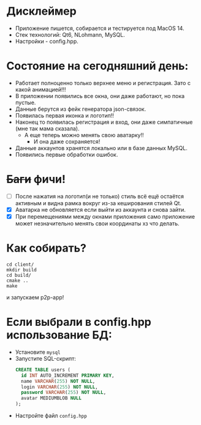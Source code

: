 # Дисклеймер
* Приложение пишется, собирается и тестируется под MacOS 14.
* Стек технологий: Qt6, NLohmann, MySQL.
* Настройки - config.hpp.

# Состояние на сегодняшний день:
* Работает полноценно только верхнее меню и регистрация. Зато с какой анимацией!!!
* В приложении появились все окна, они даже работают, но пока пустые.
* Данные берутся из фейк генератора json-связок.
* Появилась первая иконка и логотип!!
* Наконец то появилась регистрация и вход, они даже симпатичные (мне так мама сказала).
  * А еще теперь можно менять свою аватарку!!
    * И она даже сохраняется!
* Данные аккаунтов хранятся локально или в базе данных MySQL.
* Появились первые обработки ошибок.

# ~~Баги~~ фичи!
* [ ] После нажатия на логотип(и не только) стиль всё ещё остаётся активным и видна рамка вокруг из-за кеширования стилей Qt.
* [x] Аватарка не обновляется если выйти из аккаунта и снова зайти.
* [x] При перемещениями между окнами приложения само приложение может незначительно менять свои координаты хз что делать.

# Как собирать?
``` shell
cd client/
mkdir build
cd build/
cmake ..
make
```
и запускаем p2p-app!

# Если выбрали в config.hpp использование БД:
* Установите `mysql`
* Запустите SQL-скрипт:
  ``` sql
  CREATE TABLE users (
    id INT AUTO_INCREMENT PRIMARY KEY,
    name VARCHAR(255) NOT NULL,
    login VARCHAR(255) NOT NULL,
    password VARCHAR(255) NOT NULL,
    avatar MEDIUMBLOB NULL 
  ); 
  ```
* Настройте файл `config.hpp`
